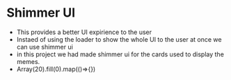 # Shimmer UI
- This provides a better UI expirience to the user
- Instaed of using the loader to show the whole UI to the user at once we can use shimmer ui
- in this project we had made shimmer ui for the cards used to display the memes.
- Array(20).fill(0).map(()=>{})
